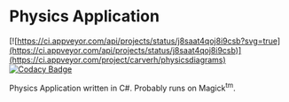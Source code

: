 # Physics Application
[![https://ci.appveyor.com/api/projects/status/j8saat4qoj8i9csb?svg=true](https://ci.appveyor.com/api/projects/status/j8saat4qoj8i9csb)](https://ci.appveyor.com/project/carverh/physicsdiagrams)
[![Codacy Badge](https://api.codacy.com/project/badge/Grade/d3285ab169e5430f84ceaacaf56e3fdb)](https://www.codacy.com/app/carverh/PhysicsDiagrams?utm_source=github.com&amp;utm_medium=referral&amp;utm_content=zpChris/PhysicsDiagrams&amp;utm_campaign=Badge_Grade)

Physics Application written in C#.
Probably runs on Magick<sup>tm</sup>.
